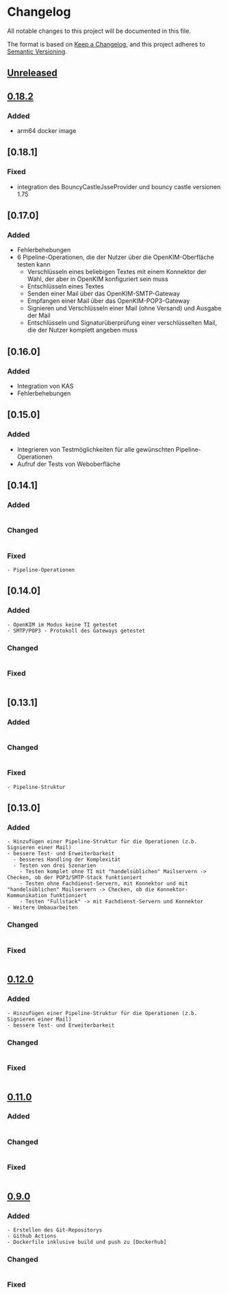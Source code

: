 # Changelog

All notable changes to this project will be documented in this file.

The format is based on [Keep a Changelog](https://keepachangelog.com/en/1.0.0/),
and this project adheres to [Semantic Versioning](https://semver.org/spec/v2.0.0.html).

## [Unreleased]

## [0.18.2]

### Added
- arm64 docker image

[0.18.2]: https://github.com/sberg-net/openkim/releases/tag/OpenKIM-0.18.2

## [0.18.1]

### Fixed

- integration des BouncyCastleJsseProvider und bouncy castle versionen 1.75


## [0.17.0]

### Added

- Fehlerbehebungen
- 6 Pipeline-Operationen, die der Nutzer über die OpenKIM-Oberfläche testen kann
  - Verschlüsseln eines beliebigen Textes mit einem Konnektor der Wahl, 
    der aber in OpenKIM konfiguriert sein muss
  - Entschlüsseln eines Textes
  - Senden einer Mail über das OpenKIM-SMTP-Gateway
  - Empfangen einer Mail über das OpenKIM-POP3-Gateway
  - Signieren und Verschlüsseln einer Mail (ohne Versand) und Ausgabe der Mail
  - Entschlüsseln und Signaturüberprüfung einer verschlüsselten Mail, die der Nutzer komplett angeben muss

## [0.16.0]

### Added

- Integration von KAS
- Fehlerbehebungen

## [0.15.0]

### Added

- Integrieren von Testmöglichkeiten für alle gewünschten Pipeline-Operationen
- Aufruf der Tests von Weboberfläche

## [0.14.1]

### Added
```
```

### Changed
```
```

### Fixed
```
- Pipeline-Operationen
```

## [0.14.0]

### Added
```
- OpenKIM im Modus keine TI getestet
- SMTP/POP3 - Protokoll des Gateways getestet
```

### Changed
```
```

### Fixed
```
```

## [0.13.1]

### Added
```
```

### Changed
```
```

### Fixed
```
- Pipeline-Struktur
```

## [0.13.0]

### Added
```
- Hinzufügen einer Pipeline-Struktur für die Operationen (z.b. Signieren einer Mail)
- bessere Test- und Erweiterbarkeit
  - besseres Handling der Komplexität
  - Testen von drei Szenarien
    - Testen komplet ohne TI mit "handelsüblichen" Mailservern -> Checken, ob der POP3/SMTP-Stack funktioniert
    - Testen ohne Fachdienst-Servern, mit Konnektor und mit "handelsüblichen" Mailservern -> Checken, ob die Konnektor-Kommunikation funktioniert
    - Testen "Fullstack" -> mit Fachdienst-Servern und Konnektor 
- Weitere Umbauarbeiten
```

### Changed
```
```

### Fixed
```
```

## [0.12.0]

### Added
```
- Hinzufügen einer Pipeline-Struktur für die Operationen (z.b. Signieren einer Mail)
- bessere Test- und Erweiterbarkeit
```

### Changed
```
```

### Fixed
```
```

## [0.11.0]

### Added
```
```

### Changed
```
```

### Fixed
```
```

## [0.9.0]

### Added
```
- Erstellen des Git-Repositorys
- Github Actions
- Dockerfile inklusive build und push zu [Dockerhub]
```

### Changed
```
```

### Fixed
```
```

[unreleased]: https://github.com/sberg-net/openkim/compare/0.12.0...HEAD
[0.12.0]: https://github.com/sberg-net/openkim/releases/tag/OpenKIM-0.12.0
[0.11.0]: https://github.com/sberg-net/openkim/releases/tag/OpenKIM-0.11.0
[0.10.0-dev1]: https://github.com/sberg-net/openkim/releases/tag/OpenKIM-0.10.0-dev1
[0.9.1]: https://github.com/sberg-net/openkim/releases/tag/OpenKIM-0.9.1
[0.9.0]: https://github.com/sberg-net/openkim/releases/tag/OpenKIM-0.9.0
[dockerhub]: https://hub.docker.com/repository/docker/sbergit/openkim
